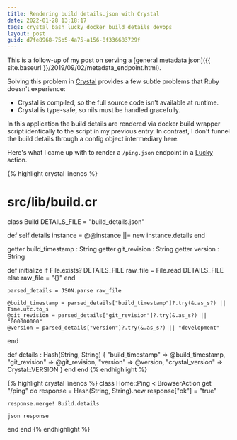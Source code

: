 ```yaml
---
title: Rendering build details.json with Crystal
date: 2022-01-28 13:18:17
tags: crystal bash lucky docker build_details devops
layout: post
guid: d7fe8968-75b5-4a75-a156-8f336683729f
---
```


This is a follow-up of my post on serving a [general metadata json]({{
site.baseurl }}/2019/09/02/metadata_endpoint.html).

Solving this problem in [Crystal](https://crystal-lang.org/) provides a few
subtle problems that Ruby doesn't experience:

- Crystal is compiled, so the full source code isn't available at runtime.
- Crystal is type-safe, so nils must be handled gracefully.

In this application the build details are rendered via docker build wrapper
script identically to the script in my previous entry. In contrast, I don't
funnel the build details through a config object intermediary here.

Here's what I came up with to render a `/ping.json` endpoint in a
[Lucky](https://luckyframework.org) action.

{% highlight crystal linenos %}
# src/lib/build.cr
class Build
  DETAILS_FILE = "build_details.json"

  def self.details
    instance = @@instance ||= new
    instance.details
  end

  getter build_timestamp : String
  getter git_revision : String
  getter version : String

  def initialize
    if File.exists? DETAILS_FILE
      raw_file = File.read DETAILS_FILE
    else
      raw_file = "{}"
    end

    parsed_details = JSON.parse raw_file

    @build_timestamp = parsed_details["build_timestamp"]?.try(&.as_s?) || Time.utc.to_s
    @git_revision = parsed_details["git_revision"]?.try(&.as_s?) || "000000000"
    @version = parsed_details["version"]?.try(&.as_s?) || "development"
  end

  def details : Hash(String, String)
    {
      "build_timestamp" => @build_timestamp,
      "git_revision" => @git_revision,
      "version" => @version,
      "crystal_version" => Crystal::VERSION
    }
  end
end
{% endhighlight %}

{% highlight crystal linenos %}
class Home::Ping < BrowserAction
  get "/ping" do
    response = Hash(String, String).new
    response["ok"] = "true"

    response.merge! Build.details

    json response
  end
end
{% endhighlight %}
